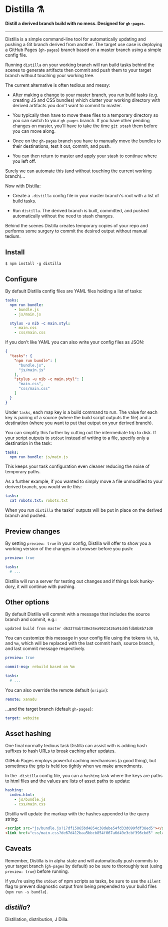 # Distilla ⚗️
#### Distill a derived branch build with no mess. Designed for `gh-pages`.
---

Distilla is a simple command-line tool for automatically updating and pushing a
Git branch derived from another. The target use case is deploying a GitHub Pages
(`gh-pages`) branch based on a master branch using a simple config file.

Running `distilla` on your working branch will run build tasks behind the scenes
to generate artifacts then commit and push them to your target branch without
touching your working tree.

The current alternative is often tedious and messy:

- After making a change to your master branch, you run build tasks (e.g.
  creating JS and CSS bundles) which clutter your working directory with
  derived artifacts you don't want to commit to master.

- You typically then have to move these files to a temporary directory so you
  can switch to your `gh-pages` branch. If you have other pending changes on
  master, you'll have to take the time `git stash` them before you can move along.

- Once on the `gh-pages` branch you have to manually move the bundles to their
  destinations, test it out, commit, and push.

- You can then return to master and apply your stash to continue where you left
  off.

Surely we can automate this (and without touching the current working branch)...

Now with Distilla:

- Create a `.distilla` config file in your master branch's root with a list of
  build tasks.

- Run `distilla`. The derived branch is built, committed, and pushed automatically
  without the need to stash changes.


Behind the scenes Distilla creates temporary copies of your repo and performs
some surgery to commit the desired output without manual tedium.


## Install

```
$ npm install -g distilla
```

## Configure

By default Distilla config files are YAML files holding a list of tasks:

```yaml
tasks:
  npm run bundle:
    - bundle.js
    - js/main.js

  stylus -u nib -c main.styl:
    - main.css
    - css/main.css
```

If you don't like YAML you can also write your config files as JSON:

```json
{
  "tasks": {
    "npm run bundle": [
      "bundle.js",
      "js/main.js"
    ],
    "stylus -u nib -c main.styl": [
      "main.css",
      "css/main.css"
    ]
  }
}
```

Under `tasks`, each map key is a build command to run. The value for each key is
pairing of a source (where the build script outputs the file) and a destination
(where you want to put that output on your derived branch).

You can simplify this further by cutting out the intermediate trip to disk. If
your script outputs to `stdout` instead of writing to a file, specify only a
destination in the task:

```yaml
tasks:
  npm run bundle: js/main.js
```

This keeps your task configuration even cleaner reducing the noise of temporary paths.

As a further example, if you wanted to simply move a file unmodified to your
derived branch, you would write this:

```yaml
tasks:
  cat robots.txt: robots.txt
```

When you run `distilla` the tasks' outputs will be put in place on the derived
branch and pushed.


## Preview changes

By setting `preview: true` in your config, Distilla will offer to show you a
working version of the changes in a browser before you push:

```yaml
preview: true

tasks:
  # ...
```

Distilla will run a server for testing out changes and if things look hunky-dory,
it will continue with pushing.


## Other options

By default Distilla will commit with a message that includes the source branch
and commit, e.g.:

```
updated build from master d63374ab730e24ea9021426a91d45fdb0b8b71d0
```

You can customize this message in your config file using the tokens `%h`, `%b`,
and `%m`, which will be replaced with the last commit hash, source branch, and
last commit message respectively.

```yaml
preview: true

commit-msg: rebuild based on %m

tasks:
  # ...
```

You can also override the remote default (`origin`):

```yaml
remote: xanadu
```

...and the target branch (default `gh-pages`):

```yaml
target: website
```


## Asset hashing

One final normally tedious task Distilla can assist with is adding hash suffixes
to hash URLs to break caching after updates.

GitHub Pages employs powerful caching mechanisms (a good thing), but sometimes
the grip is held too tightly when we make amendments.

In the `.distilla` config file, you can a `hashing` task where the keys are
paths to html files and the values are lists of asset paths to update:

```yaml
hashing:
  index.html:
    - js/bundle.js
    - css/main.css
```

Distilla will update the markup with the hashes appended to the query string:
```html
<script src="js/bundle.js?17df15065bd4854c38debe54fd33d099fdf38ed5"></script>
<link href="css/main.css?de67d412baa5bbcb854f067a6d49e3cbf396cbd5" rel="stylesheet" type="text/css">
```


## Caveats

Remember, Distilla is in alpha state and will automatically push commits to your
target branch  (`gh-pages` by default) so be sure to thoroughly test
(using `preview: true`) before running.

If you're using the `stdout` of npm scripts as tasks, be sure to use the `silent`
flag to prevent diagnostic output from being prepended to your build files
(`npm run -s bundle`).


## *distilla*?
Distillation, distribution, J Dilla.
